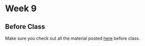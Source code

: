 Week 9
=

Before Class
-

Make sure you check out all the material posted [here](before_class.md) before class.
